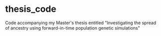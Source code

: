 # thesis_code
Code accompanying my Master's thesis entitled "Investigating the spread of ancestry using forward-in-time population genetic simulations"
